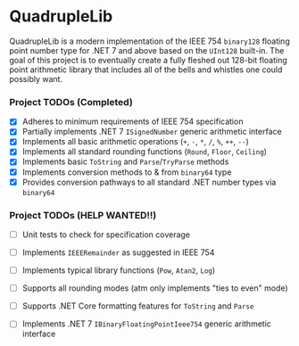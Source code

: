 # QuadrupleLib

QuadrupleLib is a modern implementation of the IEEE 754 `binary128` floating point number type for .NET 7 and above based on the `UInt128` built-in. The goal of this project is to eventually create a fully fleshed out 128-bit floating point arithmetic library that includes all of the bells and whistles one could possibly want. 

### Project TODOs (Completed)

- [x] Adheres to minimum requirements of IEEE 754 specification
- [x] Partially implements .NET 7 `ISignedNumber` generic arithmetic interface
- [x] Implements all basic arithmetic operations (`+`, `-`, `*`, `/`, `%`, `++`, `--`)
- [x] Implements all standard rounding functions (`Round`, `Floor`, `Ceiling`)
- [x] Implements basic `ToString` and `Parse`/`TryParse` methods
- [x] Implements conversion methods to & from `binary64` type
- [x] Provides conversion pathways to all standard .NET number types via `binary64`

### Project TODOs (HELP WANTED!!)

- [ ] Unit tests to check for specification coverage

- [ ] Implements `IEEERemainder` as suggested in IEEE 754
- [ ] Implements typical library functions (`Pow`, `Atan2`, `Log`)
- [ ] Supports all rounding modes (atm only implements "ties to even" mode)
- [ ] Supports .NET Core formatting features for `ToString` and `Parse`
- [ ] Implements .NET 7 `IBinaryFloatingPointIeee754` generic arithmetic interface

